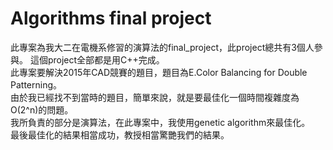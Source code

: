 # Algorithms final project
此專案為我大二在電機系修習的演算法的final_project，此project總共有3個人參與。
這個project全部都是用C++完成。  
此專案要解決2015年CAD競賽的題目，題目為E.Color Balancing for Double Patterning。  
由於我已經找不到當時的題目，簡單來說，就是要最佳化一個時間複雜度為O(2^n)的問題。  
我所負責的部分是演算法，在此專案中，我使用genetic algorithm來最佳化。  
最後最佳化的結果相當成功，教授相當驚艷我們的結果。
